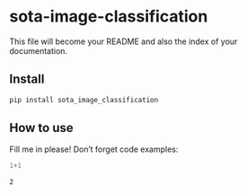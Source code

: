 # sota-image-classification


<!-- WARNING: THIS FILE WAS AUTOGENERATED! DO NOT EDIT! -->

This file will become your README and also the index of your
documentation.

## Install

``` sh
pip install sota_image_classification
```

## How to use

Fill me in please! Don’t forget code examples:

``` python
1+1
```

    2
